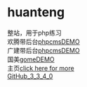 # huanteng
整站，用于php练习   
欢腾带后台[phpcmsDEMO](https://limbobark.duapp.com)   
广建带后台[phpcmsDEMO](https://limbobark.duapp.com/zhengzhan)   
国美[gomeDEMO](https://limbobark.github.io/php-index/guomei/index.html)    
主页[click here for more](https://limbobark.github.io/php-index/person/index.html)   
[GitHub_3_3_4_0](https://github-windows.s3.amazonaws.com/standalone/GitHubDesktop.exe)

